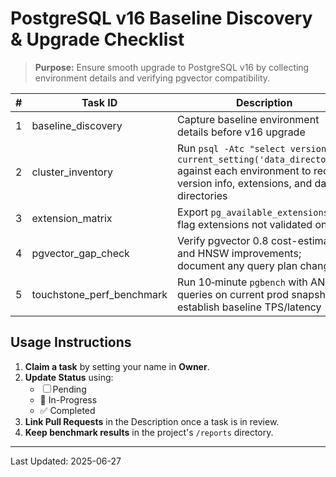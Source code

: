 # PostgreSQL v16 Baseline Discovery & Upgrade Checklist

> **Purpose:** Ensure smooth upgrade to PostgreSQL v16 by collecting environment details and verifying pgvector compatibility.

| # | Task ID | Description | Owner | Status |
|---|---------|-------------|-------|-------|
| 1 | baseline_discovery | Capture baseline environment details before v16 upgrade |  | ☐ Pending |
| 2 | cluster_inventory | Run `psql -Atc "select version(), current_setting('data_directory')"` against each environment to record version info, extensions, and data directories |  | ☐ Pending |
| 3 | extension_matrix | Export `pg_available_extensions`; flag extensions not validated on v16 |  | ☐ Pending |
| 4 | pgvector_gap_check | Verify pgvector 0.8 cost-estimation and HNSW improvements; document any query plan changes |  | ☐ Pending |
| 5 | touchstone_perf_benchmark | Run 10‑minute `pgbench` with ANN queries on current prod snapshot to establish baseline TPS/latency |  | ☐ Pending |

## Usage Instructions
1. **Claim a task** by setting your name in **Owner**.
2. **Update Status** using:
   - ☐ Pending
   - 🚧 In-Progress
   - ✅ Completed
3. **Link Pull Requests** in the Description once a task is in review.
4. **Keep benchmark results** in the project's `/reports` directory.

---

Last Updated: 2025-06-27

